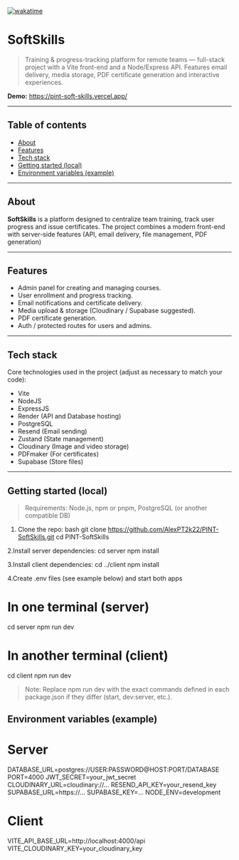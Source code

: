 [![wakatime](https://wakatime.com/badge/github/AlexPT2k22/PINT-SoftSkills.svg)](https://wakatime.com/badge/github/AlexPT2k22/PINT-SoftSkills)

# SoftSkills

> Training & progress-tracking platform for remote teams — full-stack project with a Vite front-end and a Node/Express API. Features email delivery, media storage, PDF certificate generation and interactive experiences.

**Demo:** https://pint-soft-skills.vercel.app/

---

## Table of contents
- [About](#about)  
- [Features](#features)  
- [Tech stack](#tech-stack)  
- [Getting started (local)](#getting-started-local)  
- [Environment variables (example)](#environment-variables-example)  

---

## About
**SoftSkills** is a platform designed to centralize team training, track user progress and issue certificates. The project combines a modern front-end with server-side features (API, email delivery, file management, PDF generation)

---

## Features
- Admin panel for creating and managing courses.  
- User enrollment and progress tracking.  
- Email notifications and certificate delivery.  
- Media upload & storage (Cloudinary / Supabase suggested).  
- PDF certificate generation.  
- Auth / protected routes for users and admins.

---

## Tech stack
Core technologies used in the project (adjust as necessary to match your code):
- Vite
- NodeJS
- ExpressJS
- Render (API and Database hosting)
- PostgreSQL
- Resend (Email sending)
- Zustand (State management)
- Cloudinary (Image and video storage)
- PDFmaker (For certificates)
- Supabase (Store files)

---

## Getting started (local)

> Requirements: Node.js, npm or pnpm, PostgreSQL (or another compatible DB)

1. Clone the repo:
bash git clone https://github.com/AlexPT2k22/PINT-SoftSkills.git
cd PINT-SoftSkills

2.Install server dependencies:
cd server
npm install

3.Install client dependencies:
cd ../client
npm install

4.Create .env files (see example below) and start both apps
# In one terminal (server)
cd server
npm run dev

# In another terminal (client)
cd client
npm run dev

> Note: Replace npm run dev with the exact commands defined in each package.json if they differ (start, dev:server, etc.).

## Environment variables (example)

# Server

DATABASE_URL=postgres://USER:PASSWORD@HOST:PORT/DATABASE
PORT=4000
JWT_SECRET=your_jwt_secret
CLOUDINARY_URL=cloudinary://...
RESEND_API_KEY=your_resend_key
SUPABASE_URL=https://...
SUPABASE_KEY=...
NODE_ENV=development

# Client

VITE_API_BASE_URL=http://localhost:4000/api
VITE_CLOUDINARY_KEY=your_cloudinary_key
